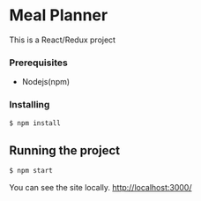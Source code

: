# Meal Planner
This is a React/Redux project


### Prerequisites

- Nodejs(npm)

### Installing

```bash
$ npm install 
```

## Running the project

```bash 
$ npm start
```

You can see the site locally. [http://localhost:3000/](http://localhost:3000/)  